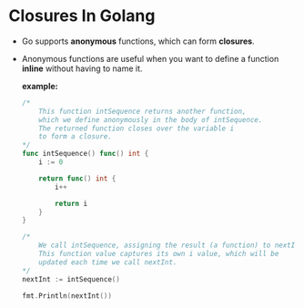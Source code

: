 # Closures In Golang

* Go supports **anonymous** functions, which can form **closures**.
* Anonymous functions are useful when you want to define a function **inline** without having to name it.

    **example:**
    ```go
    /*
        This function intSequence returns another function,
        which we define anonymously in the body of intSequence.
        The returned function closes over the variable i
        to form a closure.
    */
    func intSequence() func() int {
        i := 0

        return func() int {
            i++

            return i
        }
    }

    /*
        We call intSequence, assigning the result (a function) to nextInt.
        This function value captures its own i value, which will be
        updated each time we call nextInt.
    */
    nextInt := intSequence()

    fmt.Println(nextInt())
    ```